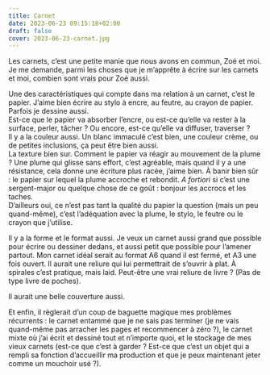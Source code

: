 ```yaml
---
title: Carnet
date: 2023-06-23 09:15:18+02:00
draft: false
cover: 2023-06-23-carnet.jpg
---
```


Les carnets, c’est une petite manie que nous avons en commun, Zoé et moi. Je me demande, parmi les choses que je m’apprête à écrire sur les carnets et moi, combien sont vrais pour Zoé aussi.

Une des caractéristiques qui compte dans ma relation à un carnet, c’est le papier. J’aime bien écrire au stylo à encre, au feutre, au crayon de papier. Parfois je dessine aussi.  
Est-ce que le papier va absorber l’encre, ou est-ce qu’elle va rester à la surface, perler, tâcher ? Ou encore, est-ce qu’elle va diffuser, traverser ?  
Il y a la couleur aussi. Un blanc immaculé c’est bien, une couleur crème, ou de petites inclusions, ça peut être bien aussi.  
La texture bien sur. Comment le papier va réagir au mouvement de la plume ? Une plume qui glisse sans effort, c’est agréable, mais quand il y a une résistance, cela donne une écriture plus racée, j’aime bien. À banir bien sûr : le papier sur lequel la plume accroche et rebondit. _A fortiori_ si c’est une sergent-major ou quelque chose de ce goût : bonjour les accrocs et les taches.  
D’ailleurs oui, ce n’est pas tant la qualité du papier la question (mais un peu quand-même), c’est l’adéquation avec la plume, le stylo, le feutre ou le crayon que j’utilise.

Il y a la forme et le format aussi. Je veux un carnet aussi grand que possible pour écrire ou dessiner dedans, et aussi petit que possible pour l’amener partout. Mon carnet idéal serait au format A6 quand il est fermé, et A3 une fois ouvert. Il aurait une reliure qui lui permettrait de s’ouvrir à plat. À spirales c’est pratique, mais laid. Peut-être une vrai reliure de livre ? (Pas de type livre de poches).

Il aurait une belle couverture aussi.

Et enfin, il règlerait d’un coup de baguette magique mes problèmes récurrents : le carnet entammé que je ne sais pas terminer (je ne vais quand-même pas arracher les pages et recommencer à zéro ?), le carnet mixte où j’ai écrit et dessiné tout et n’importe quoi, et le stockage de mes vieux carnets (est-ce que c’est à garder ? Est-ce que c’est un objet qui a rempli sa fonction d’accueillir ma production et que je peux maintenant jeter comme un mouchoir usé ?).

